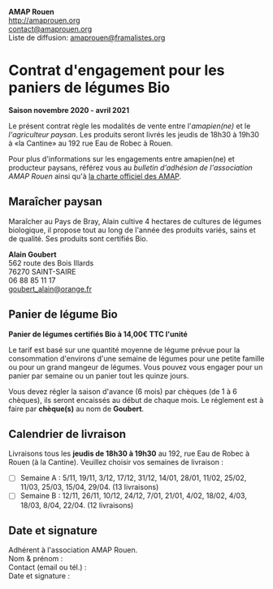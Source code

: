 **AMAP Rouen**  
http://amaprouen.org  
contact@amaprouen.org  
Liste de diffusion: amaprouen@framalistes.org

# Contrat d'engagement pour les paniers de légumes Bio
**Saison novembre 2020 - avril 2021**

Le présent contrat règle les modalités de vente entre l'*amapien(ne)* et le *l'agriculteur paysan*. Les produits seront livrés les jeudis de 18h30 à 19h30 à «la Cantine» au 192 rue Eau de Robec à Rouen.

Pour plus d'informations sur les engagements entre amapien(ne) et producteur paysans, référez vous au *bulletin d'adhésion de l'association AMAP Rouen* ainsi qu'à [la charte officiel des AMAP](http://miramap.org/IMG/pdf/charte_des_amap_mars_2014-2.pdf).

## Maraîcher paysan

Maraîcher au Pays de Bray, Alain cultive 4 hectares de cultures de légumes biologique, il propose tout au long de l'année des produits variés, sains et de qualité. Ses produits sont certifiés Bio.

**Alain Goubert**  
562 route des Bois Illards  
76270 SAINT-SAIRE  
06 88 85 11 17  
goubert_alain@orange.fr

## Panier de légume Bio
**Panier de légumes certifiés Bio à 14,00€ TTC l'unité**

Le tarif est basé sur une quantité moyenne de légume prévue pour la consommation d'environs d'une semaine de légumes pour une petite famille ou pour un grand mangeur de légumes. Vous pouvez vous engager pour un panier par semaine ou un panier tout les quinze jours.

Vous devez régler la saison d'avance (6 mois) par chèques (de 1 à 6 chèques), ils seront encaissés au début de chaque mois. Le réglement est à faire par **chèque(s)** au nom de **Goubert**.

## Calendrier de livraison
Livraisons tous les **jeudis de 18h30 à 19h30** au 192, rue Eau de Robec à Rouen (à la Cantine). Veuillez choisir vos semaines de livraison :

 - [ ] Semaine A : 5/11, 19/11, 3/12, 17/12, 31/12, 14/01, 28/01, 11/02, 25/02, 11/03, 25/03, 15/04, 29/04. (13 livraisons)
 - [ ] Semaine B : 12/11, 26/11, 10/12, 24/12, 7/01, 21/01, 4/02, 18/02, 4/03, 18/03, 8/04, 22/04. (12 livraisons)

## Date et signature
Adhérent à l'association AMAP Rouen.  
Nom & prénom :  
Contact (email ou tél.) :  
Date et signature :
